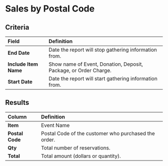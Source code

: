 # Sales by Postal Code

## Criteria

| **Field** | **Definition** |
| :--- | :--- |
| **End Date** | Date the report will stop gathering information from. |
| **Include Item Name** | Show name of Event, Donation, Deposit, Package, or Order Charge. |
| **Start Date** | Date the report will start gathering information from. |

## Results

| **Column** | **Definition** |
| :--- | :--- |
| **Item** | Event Name |
| **Postal Code** | Postal Code of the customer who purchased the order. |
| **Qty** | Total number of reservations. |
| **Total** | Total amount \(dollars or quantity\). |

